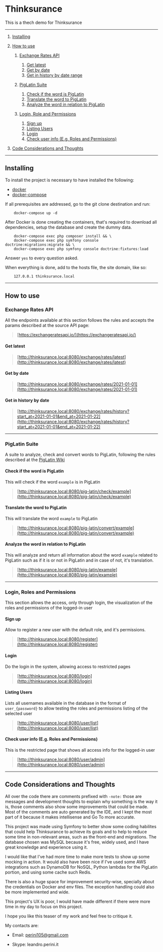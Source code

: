 # Thinksurance

This is a thech demo for Thinksurance

---

1. [Installing](#installing)

1. [How to use](#how-to-use)

    1. [Exchange Rates API](#exchange_rates_api)
        1. [Get latest](#get_latest)
        1. [Get by date](#get_by_date)
        1. [Get in history by date range](#get_in_history)

    1. [PigLatin Suite](#piglatin_suite)
        1. [Check if the word is PigLatin](#check_the_word)
        1. [Translate the word to PigLatin](#translate_the_word)
        1. [Analyze the word in relation to PigLatin](#analyze_the_word)

    1. [Login, Role and Permissions](#login_role_permissions)
        1. [Sign up](#sign_up)
        1. [Listing Users](#list_users)
        1. [Login](#login)
        1. [Check user info (E.g. Roles and Permissions)](#check_user_info)

1. [Code Considerations and Thoughts](#considerations)

---

## <a id="installing"></a>Installing

To install the project is necessary to have installed the following:

- [docker](https://docs.docker.com/get-docker/)
- [docker-compose](https://docs.docker.com/compose/install/)

If all prerequisites are addressed, go to the git clone destination and run:

```
    docker-compose up -d
```

After Docker is done creating the containers, that's required to download all dependencies, setup the database and create
the dummy data.

```
    docker-compose exec php composer install && \
    docker-compose exec php symfony console doctrine:migrations:migrate && \
    docker-compose exec php symfony console doctrine:fixtures:load
```

Answer `yes` to every question asked.

When everything is done, add to the hosts file, the site domain, like so:

```
    127.0.0.1 thinksurance.local
```

---

## <a id="how_to_use"></a>How to use

### <a id="exchange_rates_api"></a>Exchange Rates API

All the endpoints available at this section follows the rules and accepts the params described at the source API page:

> [https://exchangeratesapi.io/](https://exchangeratesapi.io/)

#### <a id="get_latest"></a>Get latest

> [http://thinksurance.local:8080/exchange/rates/latest](http://thinksurance.local:8080/exchange/rates/latest)

#### <a id="get_by_date"></a>Get by date

> [http://thinksurance.local:8080/exchange/rates/2021-01-01](http://thinksurance.local:8080/exchange/rates/2021-01-01)

#### <a id="get_in_history"></a>Get in history by date

> [http://thinksurance.local:8080/exchange/rates/history?start_at=2021-01-01&end_at=2021-01-22](http://thinksurance.local:8080/exchange/rates/history?start_at=2021-01-01&end_at=2021-01-22)

---

### <a id="piglatin_suite"></a>PigLatin Suite

A suite to analyze, check and convert words to PigLatin, following the rules described at
the [PigLatin Wiki](https://en.wikipedia.org/wiki/Pig_Latin)

#### <a id="get_in_history"></a>Check if the word is PigLatin

This will check if the word `example` is in PigLatin

> [http://thinksurance.local:8080/pig-latin/check/example](http://thinksurance.local:8080/pig-latin/check/example)

#### <a id="translate_the_word"></a>Translate the word to PigLatin

This will translate the word `example` to PigLatin

> [http://thinksurance.local:8080/pig-latin/convert/example](http://thinksurance.local:8080/pig-latin/convert/example)

#### <a id="analyze_the_word"></a>Analyze the word in relation to PigLatin

This will analyze and return all information about the word `example` related to PigLatin such as if it is or not in
PigLatin and in case of not, it's translation.

> [http://thinksurance.local:8080/pig-latin/example](http://thinksurance.local:8080/pig-latin/example)

---

### <a id="login_role_permissions"></a>Login, Roles and Permissions
    
This section allows the access, only through login, the visualization of the roles and permissions of the logged-in user

#### <a id="sign_up"></a>Sign up

Allow to register a new user with the default role, and it's permissions.

> [http://thinksurance.local:8080/register](http://thinksurance.local:8080/register)

#### <a id="login"></a>Login

Do the login in the system, allowing access to restricted pages

> [http://thinksurance.local:8080/login](http://thinksurance.local:8080/login)

#### <a id="list_users"></a>Listing Users

Lists all usernames available in the database in the format of `user_{password}` to allow testing the roles and permissions listing of the selected user

> [http://thinksurance.local:8080/user/list](http://thinksurance.local:8080/user/list)

#### <a id="check_user_info"></a>Check user info (E.g. Roles and Permissions)

This is the restricted page that shows all access info for the logged-in user

> [http://thinksurance.local:8080/user/admin](http://thinksurance.local:8080/user/admin)

---

## <a id="considerations"></a>Code Considerations and Thoughts

All over the code there are comments prefixed with `-note:` those are messages and development thoughts to explain why something is the way it is, those comments also show some improvements that could be made. Most of the comments are auto generated by the IDE, and I kept the most part of it because it makes intellisense and Go To more accurate.

This project was made using Symfony to better show some coding habilites that could help Thinksurance  to achieve its goals and to help to reduce some time in non-relevant areas, such as the front-end and migrations. The database chosen was MySQL because it's free, widely used, and I have great knowledge and experience using it. 

I would like that I've had more time to make more tests to show up some mocking in action. It would also have been nice if I've used some AWS integrations such as DynamoDB for NoSQL, Python lambdas for the PigLatin portion, and using some cache such Redis.

There is also a huge space for improvement security-wise, specially about the credentials on Docker and env files. The exception handling could also be more implemented and wide.

This project's UX is poor, I would have made different if there were more time in my day to focus on this project.

I hope you like this teaser of my work and feel free to critique it.

My contacts are:

 - Email: perini105@gmail.com
   
 - Skype: leandro.perini.it

